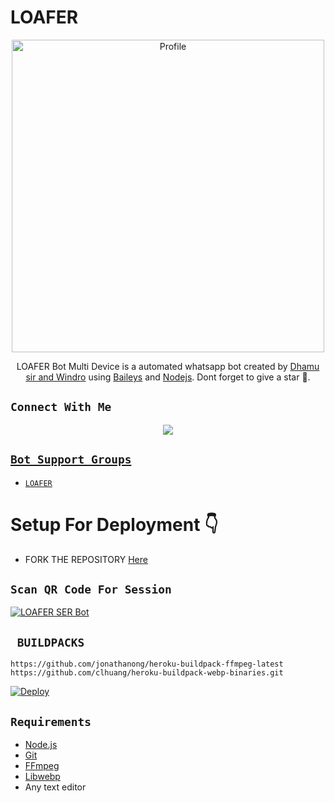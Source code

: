 # LOAFER

<p align="center">
  <a href="https://instagram.com/igx_loafer_x?igshid=YmMyMTA2M2Y="><img src="https://i.imgur.com/gcXUXqi.jpeg" width="500" alt="Profile"/> </a>
</p>
<p align="center">
LOAFER Bot Multi Device is a automated whatsapp bot created by <a href="https://github.com/DHAMUFF" target="_blank">Dhamu sir and Windro</a> using <a href="https://github.com/adiwajshing/Baileys" target="_blank">Baileys</a> and <a href="https://github.com/nodejs" target="_blank">Nodejs</a>. Dont forget to give a star 🍭.
</p>

## ```Connect With Me```
<p align="center">
<a href="https://wa.me/919562246131"><img src="https://img.shields.io/badge/Contact Developer LOAFER-25D366?style=for-the-badge&logo=whatsapp&logoColor=white" /></P>


## ```Bot Support Groups```

- [`LOAFER`](https://chat.whatsapp.com/F5HDCptlSPK7xCtUMnMtlY)

# Setup For Deployment 👇

- FORK THE REPOSITORY [Here](https://github.com/Loafersir1/LOAFER)

## `Scan QR Code For Session`
[![LOAFER SER Bot](https://repl.it/badge/github/quiec/whatsasena)](https://replit.com/@WINDROYT/NULL-MD#index.js)

## ` BUILDPACKS`

```
https://github.com/jonathanong/heroku-buildpack-ffmpeg-latest
https://github.com/clhuang/heroku-buildpack-webp-binaries.git
```

[![Deploy](https://www.herokucdn.com/deploy/button.svg)](https://heroku.com/deploy?template=https://github.com/NULLMODZ/NULL-MODZ-MD)
## `Requirements`
* [Node.js](https://nodejs.org/en/)
* [Git](https://git-scm.com/downloads)
* [FFmpeg](https://github.com/BtbN/FFmpeg-Builds/releases/download/autobuild-2020-12-08-13-03/ffmpeg-n4.3.1-26-gca55240b8c-win64-gpl-4.3.zip)
* [Libwebp](https://developers.google.com/speed/webp/download)
* Any text editor

